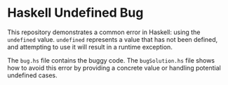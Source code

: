 # Haskell Undefined Bug

This repository demonstrates a common error in Haskell: using the `undefined` value.  `undefined` represents a value that has not been defined, and attempting to use it will result in a runtime exception.

The `bug.hs` file contains the buggy code. The `bugSolution.hs` file shows how to avoid this error by providing a concrete value or handling potential undefined cases.
